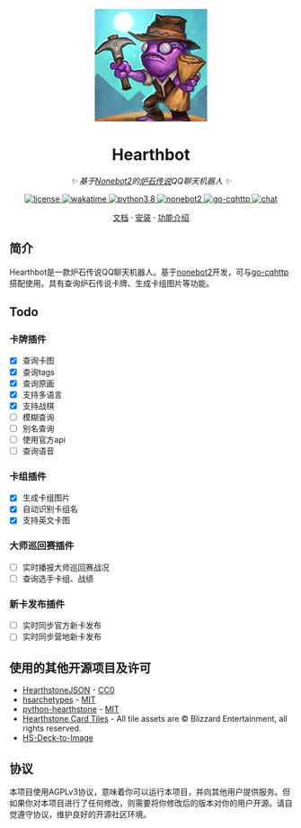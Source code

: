 <p align="center">
  <img src="https://raw.githubusercontent.com/ZelKnow/Hearthbot/master/docs/resources/logo.jpg" width="200" height="200" alt="Hearthbot">
</p>

<div align="center">

# Hearthbot

_✨ 基于[Nonebot2](https://github.com/nonebot/nonebot2)的[炉石传说](https://hs.blizzard.cn/home)QQ聊天机器人 ✨_

</div>

<p align="center">
  <a href="https://raw.githubusercontent.com/ZelKnow/Hearthbot/master/LICENSE">
    <img src="https://img.shields.io/github/license/ZelKnow/Hearthbot" alt="license">
  </a>
  <a href="https://wakatime.com/badge/github/ZelKnow/Hearthbot">
    <img src="https://wakatime.com/badge/github/ZelKnow/Hearthbot.svg" alt="wakatime">
  </a>
  <a href="https://python.org/">
    <img src="https://img.shields.io/badge/python-3.8%2B-blue" alt="python3.8">
  </a>
  <a href="https://github.com/nonebot/nonebot2">
    <img src="https://img.shields.io/badge/nonebot-2.0.0a15-yellow" alt="nonebot2">
  </a>
  <a href="https://github.com/Mrs4s/go-cqhttp">
  <img src="https://img.shields.io/badge/go--cqhttp-v1.0.0%20beta6-red" alt="go-cqhttp">
  </a>
  <a href="https://jq.qq.com/?_wv=1027&k=fwJB3WCX">
  <img src="https://img.shields.io/badge/Chat-790431543-blue" alt="chat">
  </a>
</p>

<p align="center">
  <a href="https://github.com/ZelKnow/Hearthbot/master/docs/">文档</a>
  ·
  <a href="https://github.com/ZelKnow/Hearthbot/master/docs/installation.md">安装</a>
  ·
  <a href="https://github.com/ZelKnow/Hearthbot/master/docs/usage.md">功能介绍</a>
</p>

## 简介
Hearthbot是一款炉石传说QQ聊天机器人。基于[nonebot2](https://github.com/nonebot/nonebot2)开发，可与[go-cqhttp](https://github.com/Mrs4s/go-cqhttp)搭配使用。具有查询炉石传说卡牌、生成卡组图片等功能。

## Todo

### 卡牌插件

- [x] 查询卡图
- [x] 查询tags
- [x] 查询原画
- [x] 支持多语言
- [x] 支持战棋
- [ ] 模糊查询
- [ ] 别名查询
- [ ] 使用官方api
- [ ] 查询语音

### 卡组插件

- [x] 生成卡组图片
- [x] 自动识别卡组名
- [x] 支持英文卡图

### 大师巡回赛插件

- [ ] 实时播报大师巡回赛战况
- [ ] 查询选手卡组、战绩

### 新卡发布插件

- [ ] 实时同步官方新卡发布
- [ ] 实时同步营地新卡发布

## 使用的其他开源项目及许可

- [HearthstoneJSON](https://hearthstonejson.com/) - [CC0](https://creativecommons.org/publicdomain/zero/1.0/)
- [hsarchetypes](https://github.com/HearthSim/hsarchetypes) - [MIT](https://github.com/HearthSim/hsarchetypes/blob/master/LICENSE)
- [python-hearthstone](https://github.com/HearthSim/python-hearthstone) - [MIT](https://github.com/HearthSim/python-hearthstone/blob/master/LICENSE)
- [Hearthstone Card Tiles](https://github.com/HearthSim/hs-card-tiles) - All tile assets are © Blizzard Entertainment, all rights reserved.
- [HS-Deck-to-Image](https://github.com/rikumiyao/HS-Deck-to-Image)

## 协议

本项目使用AGPLv3协议，意味着你可以运行本项目，并向其他用户提供服务。但如果你对本项目进行了任何修改，则需要将你修改后的版本对你的用户开源。请自觉遵守协议，维护良好的开源社区环境。